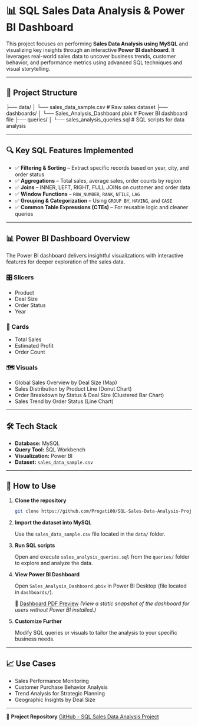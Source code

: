 # 📊 SQL Sales Data Analysis & Power BI Dashboard

This project focuses on performing **Sales Data Analysis using MySQL** and visualizing key insights through an interactive **Power BI dashboard**. It leverages real-world sales data to uncover business trends, customer behavior, and performance metrics using advanced SQL techniques and visual storytelling.

---

## 📁 Project Structure


├── data/
│   └── sales_data_sample.csv          # Raw sales dataset
├── dashboards/
│   └── Sales_Analysis_Dashboard.pbix  # Power BI dashboard file
├── queries/
│   └── sales_analysis_queries.sql     # SQL scripts for data analysis

---

## 🔍 Key SQL Features Implemented

* ✅ **Filtering & Sorting** – Extract specific records based on year, city, and order status
* ✅ **Aggregations** – Total sales, average sales, order counts by region
* ✅ **Joins** – INNER, LEFT, RIGHT, FULL JOINs on customer and order data
* ✅ **Window Functions** – `ROW_NUMBER`, `RANK`, `NTILE`, `LAG`
* ✅ **Grouping & Categorization** – Using `GROUP BY`, `HAVING`, and `CASE`
* ✅ **Common Table Expressions (CTEs)** – For reusable logic and cleaner queries

---

## 📊 Power BI Dashboard Overview

The Power BI dashboard delivers insightful visualizations with interactive features for deeper exploration of the sales data.

### 🎛️ Slicers

* Product
* Deal Size
* Order Status
* Year

### 📌 Cards

* Total Sales
* Estimated Profit
* Order Count

### 🗺️ Visuals

* Global Sales Overview by Deal Size (Map)
* Sales Distribution by Product Line (Donut Chart)
* Order Breakdown by Status & Deal Size (Clustered Bar Chart)
* Sales Trend by Order Status (Line Chart)

---

## 🛠️ Tech Stack

* **Database:** MySQL
* **Query Tool:** SQL Workbench
* **Visualization:** Power BI
* **Dataset:** `sales_data_sample.csv`

---

## 🚀 How to Use

1. **Clone the repository**

   ```bash
   git clone https://github.com/Progati00/SQL-Sales-Data-Analysis-Project.git
   ```

2. **Import the dataset into MySQL**

   Use the `sales_data_sample.csv` file located in the `data/` folder.

3. **Run SQL scripts**

   Open and execute `sales_analysis_queries.sql` from the `queries/` folder to explore and analyze the data.

4. **View Power BI Dashboard**

   Open `Sales_Analysis_Dashboard.pbix` in Power BI Desktop (file located in `dashboards/`).

   📄 [Dashboard PDF Preview](https://github.com/Progati00/SQL-Sales-Data-Analysis-Project/blob/main/dashboards/Sales_Analysis_Dashboard.pdf)
   *(View a static snapshot of the dashboard for users without Power BI installed.)*

5. **Customize Further**

   Modify SQL queries or visuals to tailor the analysis to your specific business needs.

---

## 📈 Use Cases

* Sales Performance Monitoring
* Customer Purchase Behavior Analysis
* Trend Analysis for Strategic Planning
* Geographic Insights by Deal Size

---

🔗 **Project Repository**
[GitHub - SQL Sales Data Analysis Project](https://github.com/Progati00/SQL-Sales-Data-Analysis-Project)

```

